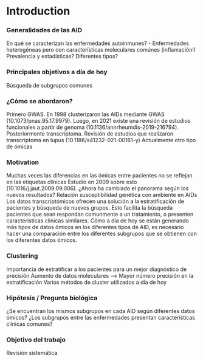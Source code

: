 # Introduction

### Generalidades de las AID
En qué se caracterizan las enfermedades autoinmunes?
	- Enfermedades heterogéneas pero con características moleculares comúnes (inflamación!)
Prevalencia y estadísticas?
Diferentes tipos? 


### Principales objetivos a día de hoy
Búsqueda de subgrupos comunes


### ¿Cómo se abordaron?
Primero GWAS. En 1998 clusterizaron las AIDs mediante GWAS (10.1073/pnas.95.17.9979). Luego, en 2021 existe una revisión de estudios funcionales a partir de genoma (10.1136/annrheumdis-2019-216794).
Posteriormente transcriptoma. Revisión de estudios que realizaron transcriptoma en lupus (10.1186/s41232-021-00161-y)
Actualmente otro tipo de ómicas


### Motivation
Muchas veces las diferencias en las ómicas entre pacientes no se reflejan en las etiquetas clínicas
Estudio en 2009 sobre esto (10.1016/j.jaut.2009.09.006). ¿Ahora ha cambiado el panorama según los nuevos resultados?
Relación susceptibilidad genética con ambiente en AIDs
Los datos transcriptómicos ofrecen una solución a la estratificación de pacientes y búsqueda de nuevos grupos. Esto facilita la búsqueda pacientes que sean respondan comunmente a un tratamiento, o presenten características clínicas similares. 
Cómo a día de hoy se están generando más tipos de datos ómicos en los diferentes tipos de AID, es necesario hacer una comparación entre los diferentes subgrupos que se obtienen con los diferentes datos ómicos.

### Clustering
Importancia de estratificar a los pacientes para un mejor diagnóstico de precisión
Aumento de datos moleculares --> Mayor número precisión en la estratificación
Varios métodos de cluster utilizados a día de hoy


### Hipótesis / Pregunta biológica
¿Se encuentran los mismos subgrupos en cada AID según diferentes datos ómicos?
¿Los subgrupos entre las enfermedades presentan características clínicas comunes?


### Objetivo del trabajo
Revisión sistemática 